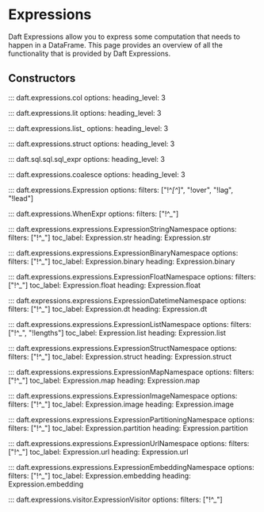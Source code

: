 # Expressions

Daft Expressions allow you to express some computation that needs to happen in a DataFrame. This page provides an overview of all the functionality that is provided by Daft Expressions.

## Constructors

::: daft.expressions.col
    options:
        heading_level: 3

::: daft.expressions.lit
    options:
        heading_level: 3

::: daft.expressions.list_
    options:
        heading_level: 3

::: daft.expressions.struct
    options:
        heading_level: 3

::: daft.sql.sql.sql_expr
    options:
        heading_level: 3

::: daft.expressions.coalesce
    options:
        heading_level: 3


<!--
## Generic
## Numeric
## Logical
## Aggregation
-->

::: daft.expressions.Expression
    options:
        filters: ["!^_[^_]", "!over", "!lag", "!lead"]

::: daft.expressions.WhenExpr
    options:
        filters: ["!^_"]

::: daft.expressions.expressions.ExpressionStringNamespace
    options:
        filters: ["!^_"]
        toc_label: Expression.str
        heading: Expression.str

::: daft.expressions.expressions.ExpressionBinaryNamespace
    options:
        filters: ["!^_"]
        toc_label: Expression.binary
        heading: Expression.binary

::: daft.expressions.expressions.ExpressionFloatNamespace
    options:
        filters: ["!^_"]
        toc_label: Expression.float
        heading: Expression.float

::: daft.expressions.expressions.ExpressionDatetimeNamespace
    options:
        filters: ["!^_"]
        toc_label: Expression.dt
        heading: Expression.dt

::: daft.expressions.expressions.ExpressionListNamespace
    options:
        filters: ["!^_", "!lengths"]
        toc_label: Expression.list
        heading: Expression.list

::: daft.expressions.expressions.ExpressionStructNamespace
    options:
        filters: ["!^_"]
        toc_label: Expression.struct
        heading: Expression.struct

::: daft.expressions.expressions.ExpressionMapNamespace
    options:
        filters: ["!^_"]
        toc_label: Expression.map
        heading: Expression.map

::: daft.expressions.expressions.ExpressionImageNamespace
    options:
        filters: ["!^_"]
        toc_label: Expression.image
        heading: Expression.image

::: daft.expressions.expressions.ExpressionPartitioningNamespace
    options:
        filters: ["!^_"]
        toc_label: Expression.partition
        heading: Expression.partition

::: daft.expressions.expressions.ExpressionUrlNamespace
    options:
        filters: ["!^_"]
        toc_label: Expression.url
        heading: Expression.url

::: daft.expressions.expressions.ExpressionEmbeddingNamespace
    options:
        filters: ["!^_"]
        toc_label: Expression.embedding
        heading: Expression.embedding

::: daft.expressions.visitor.ExpressionVisitor
    options:
        filters: ["!^_"]
